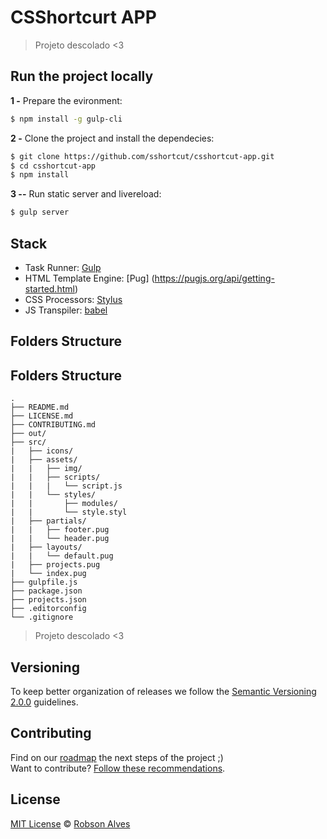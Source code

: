 # CSShortcurt APP

> Projeto descolado <3

## Run the project locally

**1 -** Prepare the evironment:
 
 ```sh
 $ npm install -g gulp-cli
```

**2 -** Clone the project and install the dependecies:

```sh
$ git clone https://github.com/sshortcut/csshortcut-app.git
$ cd csshortcut-app
$ npm install
```
**3 --** Run static server and livereload:

```sh
$ gulp server
```

## Stack

- Task Runner: [Gulp](http://gulpjs.com/)
- HTML Template Engine: [Pug] (https://pugjs.org/api/getting-started.html)
- CSS Processors: [Stylus](http://stylus-lang.com/)
- JS Transpiler: [babel](http://https://babeljs.io//)



## Folders Structure


    
## Folders Structure

	.
	├── README.md
	├── LICENSE.md
	├── CONTRIBUTING.md
	├── out/
	├── src/
	|   ├── icons/
	|   ├── assets/
	|   |   ├── img/
	|   |   ├── scripts/
	|   |   |   └── script.js
	|   |   └── styles/
	|   |       ├── modules/
	|   |       └── style.styl
	|   ├── partials/
	|   |   ├── footer.pug
	|   |   └── header.pug
	|   ├── layouts/
	|   |   └── default.pug
	|   ├── projects.pug
	|   └── index.pug
	├── gulpfile.js
	├── package.json
	├── projects.json
	├── .editorconfig
	└── .gitignore
    
    



> Projeto descolado <3

## Versioning

To keep better organization of releases we follow the [Semantic Versioning 2.0.0](http://semver.org/) guidelines.

## Contributing
Find on our [roadmap](https://github.com/csshortcut/csshortcut-app/issues/1) the next steps of the project ;)
<br>
Want to contribute? [Follow these recommendations](https://github.com/csshortcut/csshortcut-app/blob/master/CONTRIBUTING.md).



## License
[MIT License](https://github.com/csshortcurt/csshortcut-app/blob/master/LICENSE.md) © [Robson Alves](http://.com/)

